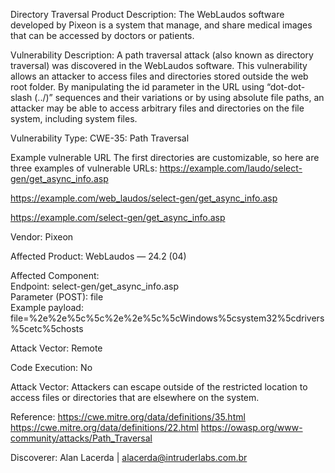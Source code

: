 Directory Traversal
Product Description:
The WebLaudos software developed by Pixeon is a system that manage, and share medical images that can be accessed by doctors or patients.

Vulnerability Description:
A path traversal attack (also known as directory traversal) was discovered in the WebLaudos software. This vulnerability allows an attacker to access files and directories stored outside the web root folder. By manipulating the id parameter in the URL using “dot-dot-slash (../)” sequences and their variations or by using absolute file paths, an attacker may be able to access arbitrary files and directories on the file system, including system files.

Vulnerability Type:
CWE-35: Path Traversal

Example vulnerable URL
The first directories are customizable, so here are three examples of vulnerable URLs:
https://example.com/laudo/select-gen/get_async_info.asp

https://example.com/web_laudos/select-gen/get_async_info.asp

https://example.com/select-gen/get_async_info.asp


Vendor:
Pixeon

Affected Product:
WebLaudos — 24.2 (04)

Affected Component: <br>
Endpoint: select-gen/get_async_info.asp <br>
Parameter (POST): file <br>
Example payload: file=%2e%2e%5c%5c%2e%2e%5c%5cWindows%5csystem32%5cdrivers%5cetc%5chosts <br>

Attack Vector:
Remote

Code Execution:
No

Attack Vector:
Attackers can escape outside of the restricted location to access files or directories that are elsewhere on the system.

Reference:
https://cwe.mitre.org/data/definitions/35.html
https://cwe.mitre.org/data/definitions/22.html
https://owasp.org/www-community/attacks/Path_Traversal

Discoverer:
Alan Lacerda | alacerda@intruderlabs.com.br
